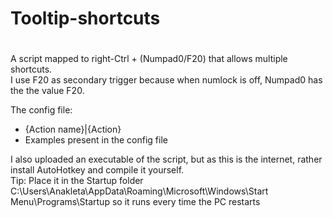 # Tooltip-shortcuts

# 
A script mapped to right-Ctrl + (Numpad0/F20) that allows multiple shortcuts.  
I use F20 as secondary trigger because when numlock is off, Numpad0 has the the value F20.  

The config file:
  * {Action name}|{Action}
  * Examples present in the config file

I also uploaded an executable of the script, but as this is the internet, rather install AutoHotkey and compile it yourself.  
Tip: Place it in the Startup folder C:\Users\Anakleta\AppData\Roaming\Microsoft\Windows\Start Menu\Programs\Startup so it runs every time the PC restarts
